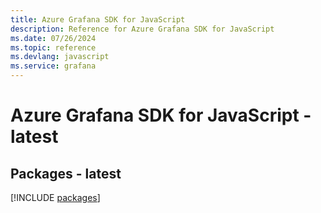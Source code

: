 ```yaml
---
title: Azure Grafana SDK for JavaScript
description: Reference for Azure Grafana SDK for JavaScript
ms.date: 07/26/2024
ms.topic: reference
ms.devlang: javascript
ms.service: grafana
---
```

# Azure Grafana SDK for JavaScript - latest
## Packages - latest
[!INCLUDE [packages](grafana-index.md)]